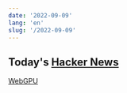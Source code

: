 ```yaml
---
date: '2022-09-09'
lang: 'en'
slug: '/2022-09-09'
---
```


## Today's [Hacker News](./../.././docs/pages/Hacker%20News.md)

[WebGPU](./../.././docs/pages/WebGPU.md)

<head>
  <html lang="en-US"/>
</head>
